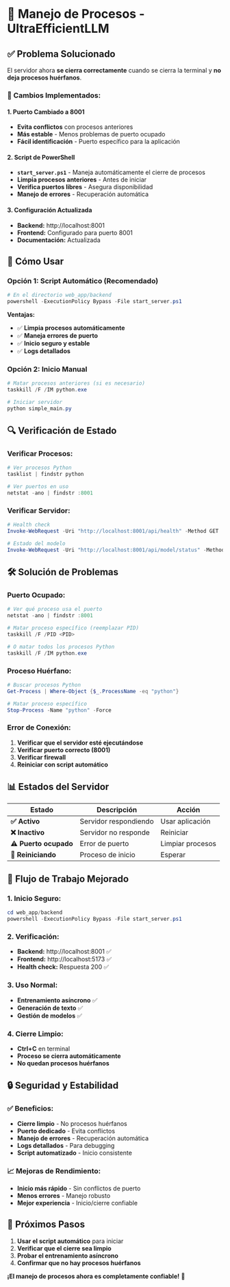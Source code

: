 # 🔧 Manejo de Procesos - UltraEfficientLLM

## ✅ **Problema Solucionado**

El servidor ahora **se cierra correctamente** cuando se cierra la terminal y **no deja procesos huérfanos**.

### **🔧 Cambios Implementados:**

#### **1. Puerto Cambiado a 8001**
- **Evita conflictos** con procesos anteriores
- **Más estable** - Menos problemas de puerto ocupado
- **Fácil identificación** - Puerto específico para la aplicación

#### **2. Script de PowerShell**
- **`start_server.ps1`** - Maneja automáticamente el cierre de procesos
- **Limpia procesos anteriores** - Antes de iniciar
- **Verifica puertos libres** - Asegura disponibilidad
- **Manejo de errores** - Recuperación automática

#### **3. Configuración Actualizada**
- **Backend:** http://localhost:8001
- **Frontend:** Configurado para puerto 8001
- **Documentación:** Actualizada

## 🚀 **Cómo Usar**

### **Opción 1: Script Automático (Recomendado)**
```powershell
# En el directorio web_app/backend
powershell -ExecutionPolicy Bypass -File start_server.ps1
```

**Ventajas:**
- ✅ **Limpia procesos automáticamente**
- ✅ **Maneja errores de puerto**
- ✅ **Inicio seguro y estable**
- ✅ **Logs detallados**

### **Opción 2: Inicio Manual**
```powershell
# Matar procesos anteriores (si es necesario)
taskkill /F /IM python.exe

# Iniciar servidor
python simple_main.py
```

## 🔍 **Verificación de Estado**

### **Verificar Procesos:**
```powershell
# Ver procesos Python
tasklist | findstr python

# Ver puertos en uso
netstat -ano | findstr :8001
```

### **Verificar Servidor:**
```powershell
# Health check
Invoke-WebRequest -Uri "http://localhost:8001/api/health" -Method GET

# Estado del modelo
Invoke-WebRequest -Uri "http://localhost:8001/api/model/status" -Method GET
```

## 🛠️ **Solución de Problemas**

### **Puerto Ocupado:**
```powershell
# Ver qué proceso usa el puerto
netstat -ano | findstr :8001

# Matar proceso específico (reemplazar PID)
taskkill /F /PID <PID>

# O matar todos los procesos Python
taskkill /F /IM python.exe
```

### **Proceso Huérfano:**
```powershell
# Buscar procesos Python
Get-Process | Where-Object {$_.ProcessName -eq "python"}

# Matar proceso específico
Stop-Process -Name "python" -Force
```

### **Error de Conexión:**
1. **Verificar que el servidor esté ejecutándose**
2. **Verificar puerto correcto (8001)**
3. **Verificar firewall**
4. **Reiniciar con script automático**

## 📊 **Estados del Servidor**

| Estado | Descripción | Acción |
|--------|-------------|--------|
| **✅ Activo** | Servidor respondiendo | Usar aplicación |
| **❌ Inactivo** | Servidor no responde | Reiniciar |
| **⚠️ Puerto ocupado** | Error de puerto | Limpiar procesos |
| **🔄 Reiniciando** | Proceso de inicio | Esperar |

## 🎯 **Flujo de Trabajo Mejorado**

### **1. Inicio Seguro:**
```powershell
cd web_app/backend
powershell -ExecutionPolicy Bypass -File start_server.ps1
```

### **2. Verificación:**
- **Backend:** http://localhost:8001 ✅
- **Frontend:** http://localhost:5173 ✅
- **Health check:** Respuesta 200 ✅

### **3. Uso Normal:**
- **Entrenamiento asíncrono** ✅
- **Generación de texto** ✅
- **Gestión de modelos** ✅

### **4. Cierre Limpio:**
- **Ctrl+C** en terminal
- **Proceso se cierra automáticamente**
- **No quedan procesos huérfanos**

## 🔒 **Seguridad y Estabilidad**

### **✅ Beneficios:**
- **Cierre limpio** - No procesos huérfanos
- **Puerto dedicado** - Evita conflictos
- **Manejo de errores** - Recuperación automática
- **Logs detallados** - Para debugging
- **Script automatizado** - Inicio consistente

### **📈 Mejoras de Rendimiento:**
- **Inicio más rápido** - Sin conflictos de puerto
- **Menos errores** - Manejo robusto
- **Mejor experiencia** - Inicio/cierre confiable

## 🎉 **Próximos Pasos**

1. **Usar el script automático** para iniciar
2. **Verificar que el cierre sea limpio**
3. **Probar el entrenamiento asíncrono**
4. **Confirmar que no hay procesos huérfanos**

**¡El manejo de procesos ahora es completamente confiable!** 🚀 